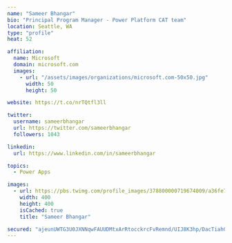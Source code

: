 ```yaml
---
name: "Sameer Bhangar"
bio: "Principal Program Manager - Power Platform CAT team"
location: Seattle, WA
type: "profile"
heat: 52

affiliation:
  name: Microsoft
  domain: microsoft.com
  images:
    - url: "/assets/images/organizations/microsoft.com-50x50.jpg"
      width: 50
      height: 50

website: https://t.co/nrTQtfl3ll

twitter:
  username: sameerbhangar
  url: https://twitter.com/sameerbhangar
  followers: 1043

linkedin:
  url: https://www.linkedin.com/in/sameerbhangar

topics:
  - Power Apps

images:
  - url: https://pbs.twimg.com/profile_images/378800000719674009/a36fe7ddfab1778b76e5793772e43798_400x400.jpeg
    width: 400
    height: 400
    isCached: true
    title: "Sameer Bhangar"

secured: "ajeunUWTG3U0JXNNqwFAUUDMtxArRtocckrcFvRemnd/UIJ8K3hp/DacTiahG7TVW9SBhdEw+lHEBBIg1iQ6rcgDUgnh709MTxK4ve8Wlmm2LwUl3py9Srp/haptU43JVTS/hgwUsJlZn3yPCvo6T+WBXaK0LhD3lvFHM6C/T3Y70IpE9KCoRZZyfITCpBI03MMQ4xdOYBmEpSrdD4H2IO7WDf77mEPTaCbOSn+oI/mwnpt/eg9F6BGn64kovUgnDSm5HrNvY8lCgOtbrMRhSqBxfNViD31li467FbdnL+TPoR6JLXOCzni9SGrfAyZrxH3MAUzd3tlcd1i4SxSnNYZnAq2ejP4KPLxJ2ilk/6y1anYJYtgbTorD0mA3/01EP+83+MJHireND/SZRUXsw3eCy9uwp7nRUhXiYnftlHQ=;Q0VtArWfCq7tPggWRnRKDw=="
---
```


